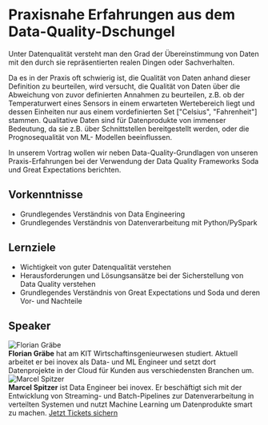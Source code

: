 # Praxisnahe Erfahrungen aus dem Data-Quality-Dschungel
Unter Datenqualität versteht man den Grad der Übereinstimmung von Daten mit
den durch sie repräsentierten realen Dingen oder Sachverhalten.  
  
Da es in der Praxis oft schwierig ist, die Qualität von Daten anhand dieser
Definition zu beurteilen, wird versucht, die Qualität von Daten über die
Abweichung von zuvor definierten Annahmen zu beurteilen, z.B. ob der
Temperaturwert eines Sensors in einem erwarteten Wertebereich liegt und dessen
Einheiten nur aus einem vordefinierten Set ["Celsius", "Fahrenheit"] stammen.
Qualitative Daten sind für Datenprodukte von immenser Bedeutung, da sie z.B.
über Schnittstellen bereitgestellt werden, oder die Prognosequalität von ML-
Modellen beeinflussen.  
  
In unserem Vortrag wollen wir neben Data-Quality-Grundlagen von unseren
Praxis-Erfahrungen bei der Verwendung der Data Quality Frameworks Soda und
Great Expectations berichten.
## Vorkenntnisse
  * Grundlegendes Verständnis von Data Engineering  
  * Grundlegendes Verständnis von Datenverarbeitung mit Python/PySpark
  
## Lernziele
  * Wichtigkeit von guter Datenqualität verstehen  
  * Herausforderungen und Lösungsansätze bei der Sicherstellung von Data Quality verstehen   
  * Grundlegendes Verständnis von Great Expectations und Soda und deren Vor- und Nachteile
  
## Speaker
![Florian Gräbe](/common/images/numbers/22291_1.jpg)  
**Florian Gräbe** hat am KIT Wirtschaftinsgenieurwesen studiert. Aktuell
arbeitet er bei inovex als Data- und ML Engineer und setzt dort Datenprojekte
in der Cloud für Kunden aus verschiedensten Branchen um.
![Marcel Spitzer](/common/images/numbers/22291_2.jpg)  
**Marcel Spitzer** ist Data Engineer bei inovex. Er beschäftigt sich mit der
Entwicklung von Streaming- und Batch-Pipelines zur Datenverarbeitung in
verteilten Systemen und nutzt Machine Learning um Datenprodukte smart zu
machen.
[Jetzt Tickets sichern](https://data2day.de/tickets.php)
